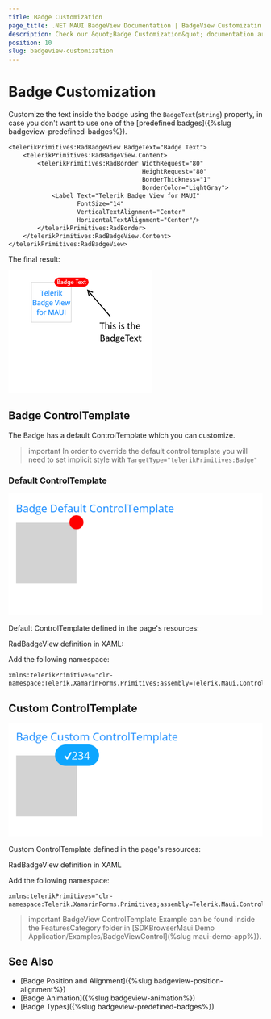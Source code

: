 ```yaml
---
title: Badge Customization
page_title: .NET MAUI BadgeView Documentation | BadgeView Customizatin
description: Check our &quot;Badge Customization&quot; documentation article for Telerik BadgeView for .NET MAUI.
position: 10
slug: badgeview-customization
---
```


# Badge Customization

Customize the text inside the badge using the `BadgeText`(`string`) property, in case you don't want to use one of the [predefined badges]({%slug badgeview-predefined-badges%}). 

```XAML
<telerikPrimitives:RadBadgeView BadgeText="Badge Text">
    <telerikPrimitives:RadBadgeView.Content>
        <telerikPrimitives:RadBorder WidthRequest="80"
                                     HeightRequest="80"
                                     BorderThickness="1"
                                     BorderColor="LightGray">
            <Label Text="Telerik Badge View for MAUI" 
                   FontSize="14"
                   VerticalTextAlignment="Center"
                   HorizontalTextAlignment="Center"/>
        </telerikPrimitives:RadBorder>
    </telerikPrimitives:RadBadgeView.Content>
</telerikPrimitives:RadBadgeView>
```

The final result:

![BadgeView Badge Text](images/badgeview-badgetext.png)

## Badge ControlTemplate

The Badge has a default ControlTemplate which you can customize. 

>important In order to override the default control template you will need to set implicit style with `TargetType="telerikPrimitives:Badge"`

### Default ControlTemplate

![Badge Default control Template](images/badgeview-default-controltemplate.png)

Default ControlTemplate defined in the page's resources:

<snippet id='badgeview-badge-control-template'/>

RadBadgeView definition in XAML:

<snippet id='badgeview-controltemplate'/>

Add the following namespace:

```XAML
xmlns:telerikPrimitives="clr-namespace:Telerik.XamarinForms.Primitives;assembly=Telerik.Maui.Controls.Compatibility"
```

## Custom ControlTemplate

![Badge Custom Control Template](images/badgeview-custom-controltemplate.png)

Custom ControlTemplate defined in the page's resources:

<snippet id='badgeview-badge-custom-control-template'/>

RadBadgeView definition in XAML

<snippet id='badgeview-custom-controltemplate'/>

Add the following namespace:

```XAML
xmlns:telerikPrimitives="clr-namespace:Telerik.XamarinForms.Primitives;assembly=Telerik.Maui.Controls.Compatibility"
```

>important BadgeView ControlTemplate Example can be found inside the FeaturesCategory folder in [SDKBrowserMaui Demo Application/Examples/BadgeViewControl](%slug maui-demo-app%}).

## See Also

- [Badge Position and Alignment]({%slug badgeview-position-alignment%})
- [Badge Animation]({%slug badgeview-animation%})
- [Badge Types]({%slug badgeview-predefined-badges%})